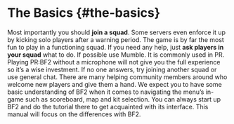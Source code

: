 # **The Basics** {#the-basics}

Most importantly you should **join a squad**. Some servers even enforce it up by kicking solo players after a warning period. The game is by far the most fun to play in a functioning squad. If you need any help, just **ask players in your squad** what to do. If possible use Mumble. It is commonly used in PR. Playing PR:BF2 without a microphone will not give you the full experience so it’s a wise investment. If no one answers, try joining another squad or use general chat. There are many helping community members around who welcome new players and give them a hand. We expect you to have some basic understanding of BF2 when it comes to navigating the menu’s in-game such as scoreboard, map and kit selection. You can always start up BF2 and do the tutorial there to get acquainted with its interface. This manual will focus on the differences with BF2\.